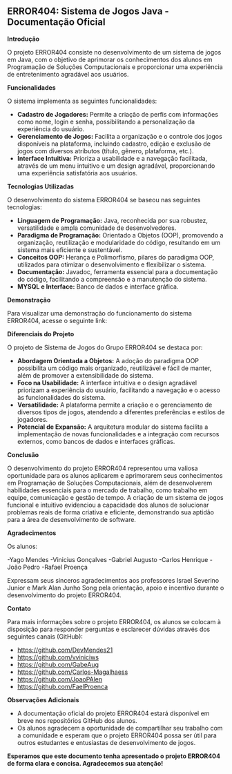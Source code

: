 ## ERROR404: Sistema de Jogos Java - Documentação Oficial

**Introdução**

O projeto ERROR404 consiste no desenvolvimento de um sistema de jogos em Java, com o objetivo de aprimorar os conhecimentos dos alunos em Programação de Soluções Computacionais e proporcionar uma experiência de entretenimento agradável aos usuários.

**Funcionalidades**

O sistema implementa as seguintes funcionalidades:

* **Cadastro de Jogadores:** Permite a criação de perfis com informações como nome, login e senha, possibilitando a personalização da experiência do usuário.
* **Gerenciamento de Jogos:** Facilita a organização e o controle dos jogos disponíveis na plataforma, incluindo cadastro, edição e exclusão de jogos com diversos atributos (título, gênero, plataforma, etc.).
* **Interface Intuitiva:** Prioriza a usabilidade e a navegação facilitada, através de um menu intuitivo e um design agradável, proporcionando uma experiência satisfatória aos usuários.

**Tecnologias Utilizadas**

O desenvolvimento do sistema ERROR404 se baseou nas seguintes tecnologias:

* **Linguagem de Programação:** Java, reconhecida por sua robustez, versatilidade e ampla comunidade de desenvolvedores.
* **Paradigma de Programação:** Orientado a Objetos (OOP), promovendo a organização, reutilização e modularidade do código, resultando em um sistema mais eficiente e sustentável.
* **Conceitos OOP:** Herança e Polimorfismo, pilares do paradigma OOP, utilizados para otimizar o desenvolvimento e flexibilizar o sistema.
* **Documentação:** Javadoc, ferramenta essencial para a documentação do código, facilitando a compreensão e a manutenção do sistema.
* **MYSQL e Interface:** Banco de dados e interface gráfica.

**Demonstração**

Para visualizar uma demonstração do funcionamento do sistema ERROR404, acesse o seguinte link:

**Diferenciais do Projeto**

O projeto de Sistema de Jogos do Grupo ERROR404 se destaca por:

* **Abordagem Orientada a Objetos:** A adoção do paradigma OOP possibilita um código mais organizado, reutilizável e fácil de manter, além de promover a extensibilidade do sistema.
* **Foco na Usabilidade:** A interface intuitiva e o design agradável priorizam a experiência do usuário, facilitando a navegação e o acesso às funcionalidades do sistema.
* **Versatilidade:** A plataforma permite a criação e o gerenciamento de diversos tipos de jogos, atendendo a diferentes preferências e estilos de jogadores.
* **Potencial de Expansão:** A arquitetura modular do sistema facilita a implementação de novas funcionalidades e a integração com recursos externos, como bancos de dados e interfaces gráficas.

**Conclusão**

O desenvolvimento do projeto ERROR404 representou uma valiosa oportunidade para os alunos aplicarem e aprimorarem seus conhecimentos em Programação de Soluções Computacionais, além de desenvolverem habilidades essenciais para o mercado de trabalho, como trabalho em equipe, comunicação e gestão de tempo. A criação de um sistema de jogos funcional e intuitivo evidenciou a capacidade dos alunos de solucionar problemas reais de forma criativa e eficiente, demonstrando sua aptidão para a área de desenvolvimento de software.

**Agradecimentos**

Os alunos:

-Yago Mendes
-Vinicius Gonçalves
-Gabriel Augusto
-Carlos Henrique
-João Pedro
-Rafael Proença

Expressam seus sinceros agradecimentos aos professores Israel Severino Junior e Mark Alan Junho Song pela orientação, apoio e incentivo durante o desenvolvimento do projeto ERROR404.

**Contato**

Para mais informações sobre o projeto ERROR404, os alunos se colocam à disposição para responder perguntas e esclarecer dúvidas através dos seguintes canais (GitHub):

* https://github.com/DevMendes21
* https://github.com/vviniciws
* https://github.com/GabeAug
* https://github.com/Carlos-Magalhaess
* https://github.com/JoaoPAlen
* https://github.com/FaelProenca

**Observações Adicionais**

* A documentação oficial do projeto ERROR404 estará disponível em breve nos repositórios GitHub dos alunos.
* Os alunos agradecem a oportunidade de compartilhar seu trabalho com a comunidade e esperam que o projeto ERROR404 possa ser útil para outros estudantes e entusiastas de desenvolvimento de jogos.

**Esperamos que este documento tenha apresentado o projeto ERROR404 de forma clara e concisa. Agradecemos sua atenção!**
